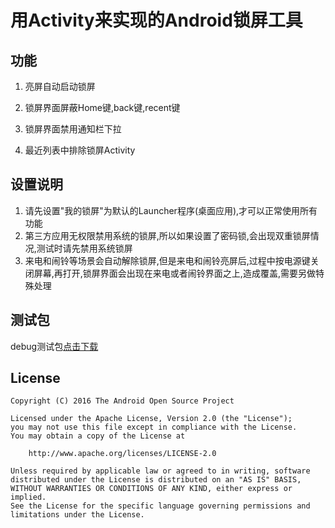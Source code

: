 # 用Activity来实现的Android锁屏工具

## 功能

1. 亮屏自动启动锁屏

2. 锁屏界面屏蔽Home键,back键,recent键

3. 锁屏界面禁用通知栏下拉

4. 最近列表中排除锁屏Activity

## 设置说明

1. 请先设置"我的锁屏"为默认的Launcher程序(桌面应用),才可以正常使用所有功能
2. 第三方应用无权限禁用系统的锁屏,所以如果设置了密码锁,会出现双重锁屏情况,测试时请先禁用系统锁屏
3. 来电和闹铃等场景会自动解除锁屏,但是来电和闹铃亮屏后,过程中按电源键关闭屏幕,再打开,锁屏界面会出现在来电或者闹铃界面之上,造成覆盖,需要另做特殊处理

## 测试包

debug测试包[点击下载](http://www.lizhengxian.top/LockActivity/debug_apk/app-debug.apk)

## License

    Copyright (C) 2016 The Android Open Source Project

    Licensed under the Apache License, Version 2.0 (the "License");
    you may not use this file except in compliance with the License.
    You may obtain a copy of the License at

        http://www.apache.org/licenses/LICENSE-2.0

    Unless required by applicable law or agreed to in writing, software
    distributed under the License is distributed on an "AS IS" BASIS,
    WITHOUT WARRANTIES OR CONDITIONS OF ANY KIND, either express or implied.
    See the License for the specific language governing permissions and
    limitations under the License.